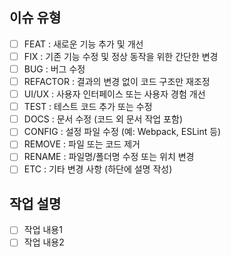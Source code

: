 ## 이슈 유형
<!-- 해당하는 항목에 [x] 표시해주세요 -->
- [ ] FEAT : 새로운 기능 추가 및 개선
- [ ] FIX : 기존 기능 수정 및 정상 동작을 위한 간단한 변경
- [ ] BUG : 버그 수정
- [ ] REFACTOR : 결과의 변경 없이 코드 구조만 재조정
- [ ] UI/UX : 사용자 인터페이스 또는 사용자 경험 개선
- [ ] TEST : 테스트 코드 추가 또는 수정
- [ ] DOCS : 문서 수정 (코드 외 문서 작업 포함)
- [ ] CONFIG : 설정 파일 수정 (예: Webpack, ESLint 등)
- [ ] REMOVE : 파일 또는 코드 제거
- [ ] RENAME : 파일명/폴더명 수정 또는 위치 변경
- [ ] ETC : 기타 변경 사항 (하단에 설명 작성)

## 작업 설명
- [ ] 작업 내용1
- [ ] 작업 내용2
